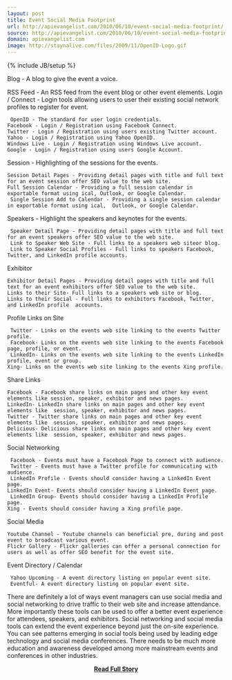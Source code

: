 ```yaml
---
layout: post
title: Event Social Media Footprint
url: http://apievangelist.com/2010/06/10/event-social-media-footprint/
source: http://apievangelist.com/2010/06/10/event-social-media-footprint/
domain: apievangelist.com
image: http://staynalive.com/files/2009/11/OpenID-Logo.gif
---
```

{% include JB/setup %}<p>
Blog - A blog to give the event a voice.

RSS Feed - An RSS feed from the event blog or other event elements.
 Login / Connect - Login tools allowing users to user their existing social network profiles to register for event.



	 OpenID - The standard for user login credentials.
	Facebook - Login / Registration using Facebook Connect.
	Twitter - Login / Registration using users existing Twitter account.
	Yahoo - Login / Registration using Yahoo OpenID.
	Windows Live - Login / Registration using Windows Live account.
	Google - Login / Registration using users Google Account.

Session - Highlighting of the sessions for the events.


	Session Detail Pages - Providing detail pages with title and full text for an event session offer SEO value to the web site.
	Full Session Calendar - Providing a full session calendar in exportable format using ical, Outlook, or Google Calendar.
	 Single Session Add to Calendar - Providing a single session calendar in exportable format using ical,  Outlook, or Google Calendar.

Speakers - Highlight the speakers and keynotes for the events.

	 Speaker Detail Page - Providing detail pages with title and full text for an event speakers offer SEO value to the web site.
	 Link to Speaker Web Site - Full links to a speakers web siteor blog.
	 Link to Speaker Social Profiles - Full links to speakers Facebook, Twitter, and LinkedIn profile accounts.

 Exhibitor 

	Exhibitor Detail Pages - Providing detail pages with title and full text for an event exhibitors offer SEO value to the web site.
	Links to their Site- Full links to a speakers web site or blog.
	Links to their Social - Full links to exhibitors Facebook, Twitter, and LinkedIn profile  accounts.

Profile Links on Site 

	 Twitter - Links on the events web site linking to the events Twitter profile.
	 Facebook- Links on the events web site linking to the events Facebook page, profile, or event.
	 LinkedIn- Links on the events web site linking to the events LinkedIn profile, event or group.
	Xing- Links on the events web site linking to the events Xing profile.

Share Links

	Facebook - Facebook share links on main pages and other key event elements like session, speaker, exhibitor and news pages.
	LinkedIn- LinkedIn share links on main pages and other key event elements like  session, speaker, exhibitor and news pages.
	Twitter - Twitter share links on main pages and other key event elements like  session, speaker, exhibitor and news pages.
	Delicious- Delicious share links on main pages and other key event  elements like  session, speaker, exhibitor and news pages.

Social Networking

	 Facebook - Events must have a Facebook Page to connect with audience.
	 Twitter - Events must have a Twitter profile for communicating with audience.
	 LinkedIn Profile - Events should consider having a LinkedIn Event page.
	LinkedIn Event- Events should consider having a LinkedIn Event page.
	 LinkedIn Group- Events should consider having a LinkedIn Profile page.
	Xing - Events should consider having a Xing profile page.

Social Media

	Youtube Channel - Youtube channels can beneficial pre, during and post event to broadcast various event.
	Flickr Gallery - Flickr galleries can offer a personal connection for users as well as offer SEO benefit for the event site.

Event Directory / Calendar

	 Yahoo Upcoming - A event directory listing on popular event site.
	 Eventful- A event directory listing on popular event site.

There are definitely a lot of ways event managers can use social media and social networking to drive traffic to their web site and increase attendance. More importantly these tools can be used to offer a better event experience for attendees, speakers, and exhibitors.
Social networking and social media tools can extend the event experience beyond just the on-site experience. You can see patterns emerging in social tools being used by leading edge technology and social media conferences. There needs to be much more education and awareness developed among more mainstream events and conferences in other industries.</p>
<center><p><a href="http://apievangelist.com/2010/06/10/event-social-media-footprint/" style='padding:25px; font-sze:18px; font-weight: bold;'>Read Full Story</a></p></center>
